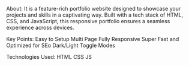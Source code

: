 About:
It is a feature-rich portfolio website designed to showcase your projects and skills in a captivating way. 
Built with a tech stack of HTML, CSS, and JavaScript, this responsive portfolio ensures a seamless experience across devices.


Key Points:
Easy to Setup 
Multi Page
Fully Responsive
Super Fast and Optimized for SEo
Dark/Light Toggle Modes 

Technologies Used:
HTML
CSS
JS
